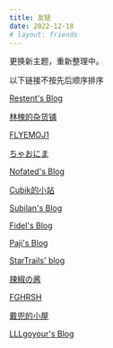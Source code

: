 ```yaml
---
title: 友链
date: 2022-12-18
# layout: friends
---
```


更换新主题，重新整理中。

以下链接不按先后顺序排序

[Restent's Blog](https://blog.restent.win)

[林槐的杂货铺](https://stapxs.cn)

[FLYEMOJ1](https://flyemoji.xyz)

[ちゃおにま](https://lemonmiaow.xyz)

[Nofated's Blog](https://blog.nofated.win)

[Cubik的小站](https://cubik65536.top)

[Subilan's Blog](https://subilan.win)

[Fidel's Blog](https://fidel.js.org)

[Paji's Blog](https://blog.mntpaji.com/)

[StarTrails' blog](https://startrails.top)

[辣椒の酱](https://removeif.github.io)

[FGHRSH](https://www.fghrsh.net)

[戴兜的小屋](https://daidr.me)

[LLLgoyour's Blog](https://lllgoyour.tk/)

